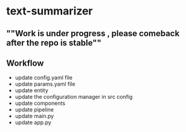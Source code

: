 # text-summarizer

## ""Work is under progress , please comeback after the repo is stable""

## Workflow

- update config.yaml file
- update params.yaml file
- update entity
- update the configuration manager in src config
- update components
- update pipeline
- update main.py
- update app.py